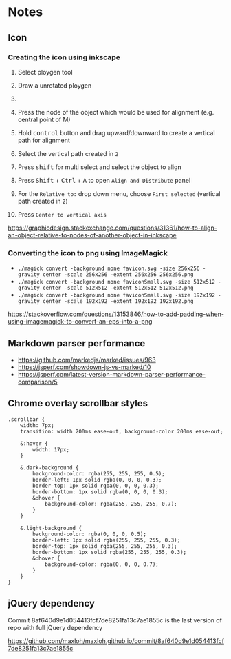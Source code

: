 # Notes

## Icon

### Creating the icon using inkscape
1. Select ploygen tool
2. Draw a unrotated ploygen
3. 

2. Press the node of the object which would be used for alignment (e.g. central point of M)
3. Hold <kbd>control</kbd> button and drag upward/downward to create a vertical path for alignment
4. Select the vertical path created in `2`
5. Press <kbd>shift</kbd> for multi select and select the object to align
6. Press <kbd>Shift</kbd> + <kbd>Ctrl</kbd> + <kbd>A</kbd> to open `Align and Distribute` panel
7. For the `Relative to:` drop down menu, choose `First selected` (vertical path created in `2`)
8. Press `Center to vertical axis`

<https://graphicdesign.stackexchange.com/questions/31361/how-to-align-an-object-relative-to-nodes-of-another-object-in-inkscape>

### Converting the icon to png using ImageMagick

- `./magick convert -background none favicon.svg -size 256x256 -gravity center -scale 256x256 -extent 256x256 256x256.png`
- `./magick convert -background none faviconSmall.svg -size 512x512 -gravity center -scale 512x512 -extent 512x512 512x512.png`
- `./magick convert -background none faviconSmall.svg -size 192x192 -gravity center -scale 192x192 -extent 192x192 192x192.png`

<https://stackoverflow.com/questions/13153846/how-to-add-padding-when-using-imagemagick-to-convert-an-eps-into-a-png>

## Markdown parser performance

- <https://github.com/markedjs/marked/issues/963>
- <https://jsperf.com/showdown-js-vs-marked/10>
- <https://jsperf.com/latest-version-markdown-parser-performance-comparison/5>

## Chrome overlay scrollbar styles
```
.scrollbar {
    width: 7px;
    transition: width 200ms ease-out, background-color 200ms ease-out;

    &:hover {
        width: 17px;
    }

    &.dark-background {
        background-color: rgba(255, 255, 255, 0.5);
        border-left: 1px solid rgba(0, 0, 0, 0.3);
        border-top: 1px solid rgba(0, 0, 0, 0.3);
        border-bottom: 1px solid rgba(0, 0, 0, 0.3);
        &:hover {
            background-color: rgba(255, 255, 255, 0.7);
        }
    }

    &.light-background {
        background-color: rgba(0, 0, 0, 0.5);
        border-left: 1px solid rgba(255, 255, 255, 0.3);
        border-top: 1px solid rgba(255, 255, 255, 0.3);
        border-bottom: 1px solid rgba(255, 255, 255, 0.3);
        &:hover {
            background-color: rgba(0, 0, 0, 0.7);
        }
    }
}
```

## jQuery dependency

Commit 8af640d9e1d054413fcf7de8251fa13c7ae1855c is the last version of repo with full jQuery dependency

https://github.com/maxloh/maxloh.github.io/commit/8af640d9e1d054413fcf7de8251fa13c7ae1855c
